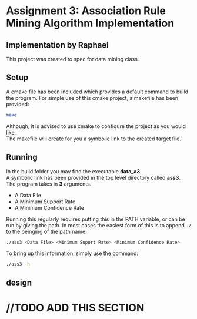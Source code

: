 # Assignment 3: Association Rule Mining Algorithm Implementation

## Implementation by Raphael

This project was created to spec for data mining class.

## Setup
A cmake file has been included which provides a default command to build the program.
For simple use of this cmake project, a makefile has been provided:
```bash
make
```
Although, it is advised to use cmake to configure the project as you would like.  
The makefile will create for you a symbolic link to the created target file.  

## Running

In the build folder you may find the executable **data_a3**.  
A symbolic link has been provided in the top level directory called  **ass3**.  
The program takes in **3** arguments.

* A Data File
* A Minimum Support Rate
* A Minimum Confidence Rate

Running this regularly requires putting this in the PATH variable, or can be run by giving the path.  In most cases the easiest form of this is to append `./` to the beinging of the path name.

```bash
./ass3 <Data File> <Minimum Suport Rate> <Minimum Confidence Rate>
```

To bring up this information, simply use the command:
```bash
./ass3 -h
```

## design
# //TODO ADD THIS SECTION

